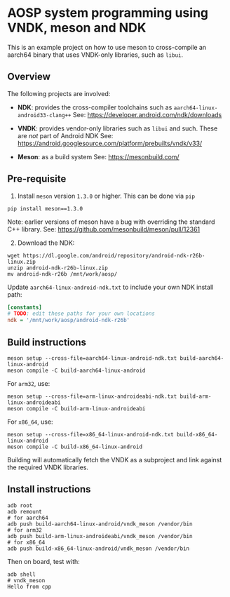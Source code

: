 # AOSP system programming using VNDK, meson and NDK

This is an example project on how to use meson to cross-compile an aarch64 binary
that uses VNDK-only libraries, such as `libui`.

## Overview

The following projects are involved:
- **NDK**: provides the cross-compiler toolchains such as `aarch64-linux-android33-clang++`
    See: https://developer.android.com/ndk/downloads

- **VNDK**: provides vendor-only libraries such as `libui` and such. These are *not* part of Android NDK
    See: https://android.googlesource.com/platform/prebuilts/vndk/v33/

- **Meson**: as a build system
    See: https://mesonbuild.com/

## Pre-requisite

1. Install `meson` version `1.3.0` or higher. This can be done via `pip`
```
pip install meson==1.3.0
```

Note: earlier versions of meson have a bug with overriding the standard C++ library.
See: https://github.com/mesonbuild/meson/pull/12361

2. Download the NDK:
```
wget https://dl.google.com/android/repository/android-ndk-r26b-linux.zip
unzip android-ndk-r26b-linux.zip
mv android-ndk-r26b /mnt/work/aosp/
```

Update `aarch64-linux-android-ndk.txt` to include your own NDK install path:
```ini
[constants]
# TODO: edit these paths for your own locations
ndk = '/mnt/work/aosp/android-ndk-r26b'
```

## Build instructions

```
meson setup --cross-file=aarch64-linux-android-ndk.txt build-aarch64-linux-android
meson compile -C build-aarch64-linux-android
```

For `arm32`, use:

```
meson setup --cross-file=arm-linux-androideabi-ndk.txt build-arm-linux-androideabi
meson compile -C build-arm-linux-androideabi
```

For `x86_64`, use:

```
meson setup --cross-file=x86_64-linux-android-ndk.txt build-x86_64-linux-android
meson compile -C build-x86_64-linux-android
```

Building will automatically fetch the VNDK as a subproject and link against the required VNDK libraries.

## Install instructions
```
adb root
adb remount
# for aarch64
adb push build-aarch64-linux-android/vndk_meson /vendor/bin
# for arm32
adb push build-arm-linux-androideabi/vndk_meson /vendor/bin
# for x86_64
adb push build-x86_64-linux-android/vndk_meson /vendor/bin
```

Then on board, test with:
```
adb shell
# vndk_meson
Hello from cpp
```
